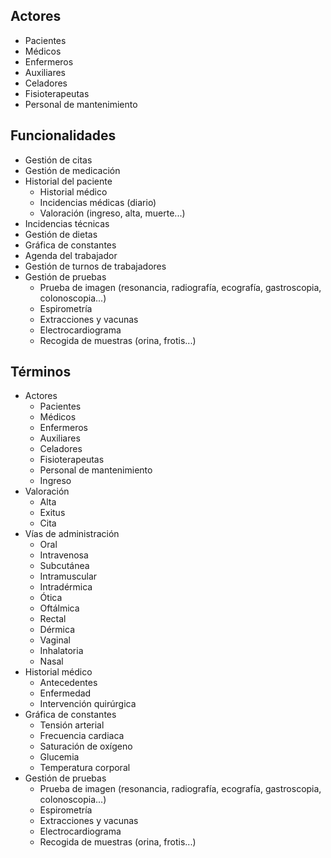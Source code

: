 ## Actores
- Pacientes
- Médicos
- Enfermeros
- Auxiliares
- Celadores
- Fisioterapeutas
- Personal de mantenimiento

## Funcionalidades
- Gestión de citas
- Gestión de medicación
- Historial del paciente
  - Historial médico
  - Incidencias médicas (diario)
  - Valoración (ingreso, alta, muerte...)
- Incidencias técnicas
- Gestión de dietas
- Gráfica de constantes
- Agenda del trabajador
- Gestión de turnos de trabajadores
- Gestión de pruebas
  - Prueba de imagen (resonancia, radiografía, ecografía, gastroscopia, colonoscopia...)
  - Espirometría
  - Extracciones y vacunas
  - Electrocardiograma
  - Recogida de muestras (orina, frotis...)

## Términos
- Actores
  - Pacientes
  - Médicos
  - Enfermeros
  - Auxiliares
  - Celadores
  - Fisioterapeutas
  - Personal de mantenimiento
  - Ingreso
- Valoración
  - Alta
  - Exitus
  - Cita
- Vías de administración
  - Oral
  - Intravenosa
  - Subcutánea
  - Intramuscular
  - Intradérmica
  - Ótica
  - Oftálmica
  - Rectal
  - Dérmica
  - Vaginal
  - Inhalatoria
  - Nasal
- Historial médico
  - Antecedentes
  - Enfermedad
  - Intervención quirúrgica
- Gráfica de constantes
  - Tensión arterial
  - Frecuencia cardiaca
  - Saturación de oxígeno
  - Glucemia
  - Temperatura corporal
- Gestión de pruebas
  - Prueba de imagen (resonancia, radiografía, ecografía, gastroscopia, colonoscopia...)
  - Espirometría
  - Extracciones y vacunas
  - Electrocardiograma
  - Recogida de muestras (orina, frotis...)
